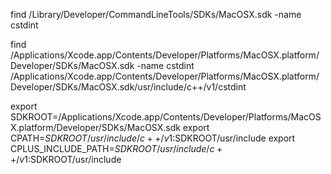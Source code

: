 find /Library/Developer/CommandLineTools/SDKs/MacOSX.sdk -name cstdint

find /Applications/Xcode.app/Contents/Developer/Platforms/MacOSX.platform/Developer/SDKs/MacOSX.sdk -name cstdint
/Applications/Xcode.app/Contents/Developer/Platforms/MacOSX.platform/Developer/SDKs/MacOSX.sdk/usr/include/c++/v1/cstdint

export SDKROOT=/Applications/Xcode.app/Contents/Developer/Platforms/MacOSX.platform/Developer/SDKs/MacOSX.sdk
export CPATH=$SDKROOT/usr/include/c++/v1:$SDKROOT/usr/include
export CPLUS_INCLUDE_PATH=$SDKROOT/usr/include/c++/v1:$SDKROOT/usr/include
